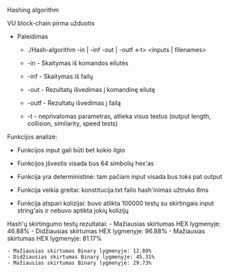 Hashing algorithm

VU block-chain pirma užduotis

* Paleidimas
    - ./Hash-algorithm -in | -inf -out | -outf <-t> <inputs | filenames>

    - -in - Skaitymas iš komandos eilutės
    - -inf - Skaitymas iš failų
    - -out - Rezultatų išvedimas į komandinę eilutę
    - -outf - Rezultatų išvedimas į failą
    - -t - neprivalomas parametras, atlieka visus testus (output length, collision, similarity, speed tests)

Funkcijos analizė:

- Funkcijos input gali būti bet kokio ilgio

- Funkcijos įšvestis visada bus 64 simbolių hex'as

- Funkcija yra deterministinė: tam pačiam input visada bus toks pat output

- Funkcija veikia greitai: konstitucija.txt failo hash'inimas užtruko 8ms

- Funkcija atspari kolizijai: buvo atlikta 100000 testų su skirtingais input string'ais ir nebuvo aptikta jokių kolizijų

Hash'ų skirtingumo testų rezultatai: 
    - Mažiausias skirtumas HEX lygmenyje: 46.88%
    - Didžiausias skirtumas HEX lygmenyje: 96.88%
    - Mažiausias skirtumas HEX lygmenyje: 81.17%

    - Mažiausias skirtumas Binary lygmenyje: 12.89%
    - Didžiausias skirtumas Binary lygmenyje: 45.31%
    - Mažiausias skirtumas Binary lygmenyje: 29.73%